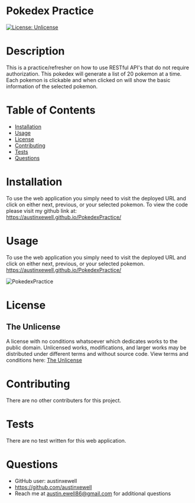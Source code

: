 # Pokedex Practice 
  [![License: Unlicense](https://img.shields.io/badge/license-Unlicense-blue.svg)](http://unlicense.org/)
  # Description
  This is a practice/refresher on how to use RESTful API's that do not require authorization. This pokedex will generate a list of 20 pokemon at a time. Each pokemon is clickable and when clicked on will show the basic information of the selected pokemon.
  # Table of Contents
  * [Installation](#installation)
  * [Usage](#usage)
  * [License](#license)
  * [Contributing](#contributing)
  * [Tests](#tests)
  * [Questions](#questions)
  # Installation
  To use the web application you simply need to visit the deployed URL and click on either next, previous, or your selected pokemon. To view the code please visit my github link at: https://austinxewell.github.io/PokedexPractice/
  # Usage
  To use the web application you simply need to visit the deployed URL and click on either next, previous, or your selected pokemon. https://austinxewell.github.io/PokedexPractice/

  ![PokedexPractice](https://user-images.githubusercontent.com/86080954/151102564-def7ae5e-a007-4033-862c-60d3db582c4b.JPG)
  # License
  ## The Unlicense
  A license with no conditions whatsoever which dedicates works to the public domain. Unlicensed works, modifications, and larger works may be distributed under different terms and without source code.
  View terms and conditions here: [The Unlicense](../utils/licenses/unlicense.txt)
  # Contributing
  There are no other contributers for this project.
  # Tests
  There are no test written for this web application.
  # Questions
  * GitHub user: austinxewell
  * https://github.com/austinxewell
  * Reach me at austin.ewell86@gmail.com for additional questions